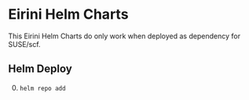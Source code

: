 # Eirini Helm Charts

This Eirini Helm Charts do only work when deployed as dependency for SUSE/scf. 

## Helm Deploy

0. `helm repo add `
